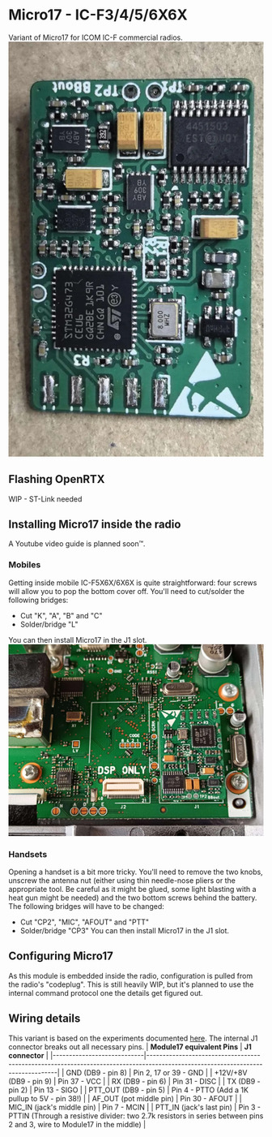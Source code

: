 # Micro17 - IC-F3/4/5/6X6X
Variant of Micro17 for ICOM IC-F commercial radios.
![Micro17 connected to an ICOM radio.](/icom_ICF3_4_5_6XXX/icom_micro17_board2.jpg)
## Flashing OpenRTX
WIP - ST-Link needed

## Installing Micro17 inside the radio
A Youtube video guide is planned soon:tm:. 
### Mobiles
Getting inside mobile IC-F5X6X/6X6X is quite straightforward: four screws will allow you to pop the bottom cover off. 
You'll need to cut/solder the following bridges:
* Cut "K", "A", "B" and "C"
* Solder/bridge "L"

You can then install Micro17 in the J1 slot. 
![Micro17 connected to an ICOM radio.](/icom_ICF3_4_5_6XXX/icom_micro17_board1.jpg)
### Handsets
Opening a handset is a bit more tricky. You'll need to remove the two knobs, unscrew the antenna nut (either using thin needle-nose pliers or the appropriate tool. Be careful as it might be glued, some light blasting with a heat gun might be needed) and the two bottom screws behind the battery. 
The following bridges will have to be changed: 
* Cut "CP2", "MIC", "AFOUT" and "PTT" 
* Solder/bridge  "CP3"
You can then install Micro17 in the J1 slot.

## Configuring Micro17
As this module is embedded inside the radio, configuration is pulled from the radio's "codeplug". This is still heavily WIP, but it's planned to use the internal command protocol one the details get figured out. 

## Wiring details
This variant is based on the experiments documented [here](https://wiki.m17project.org/icf5060_3060). 
The internal J1 connector breaks out all necessary pins.
| **Module17 equivalent Pins**          | **J1 connector**                                                                                                           |
|----------------------------|--------------------------------------------------------------------------------------------------------------------------------|
| GND (DB9 - pin 8)          | Pin 2, 17 or 39 - GND                                                                                                          |
| +12V/+8V (DB9 - pin 9)         | Pin 37 - VCC                                                                                                                   |
| RX (DB9 - pin 6)           | Pin 31 - DISC                                                                                                                  |
| TX (DB9 - pin 2)           | Pin 13 - SIGO                                                                                                                  |
| PTT_OUT (DB9 - pin 5)      | Pin 4 - PTTO (Add a 1K pullup to 5V - pin 38!)                                                                                 |
| AF_OUT (pot middle pin)    | Pin 30 - AFOUT                                                                                                                 |
| MIC_IN (jack's middle pin) | Pin 7 - MCIN                                                                                                                   |
| PTT_IN (jack's last pin)   | Pin 3 - PTTIN (Through a resistive divider: two 2.7k resistors in series between pins 2 and 3, wire to Module17 in the middle) |



